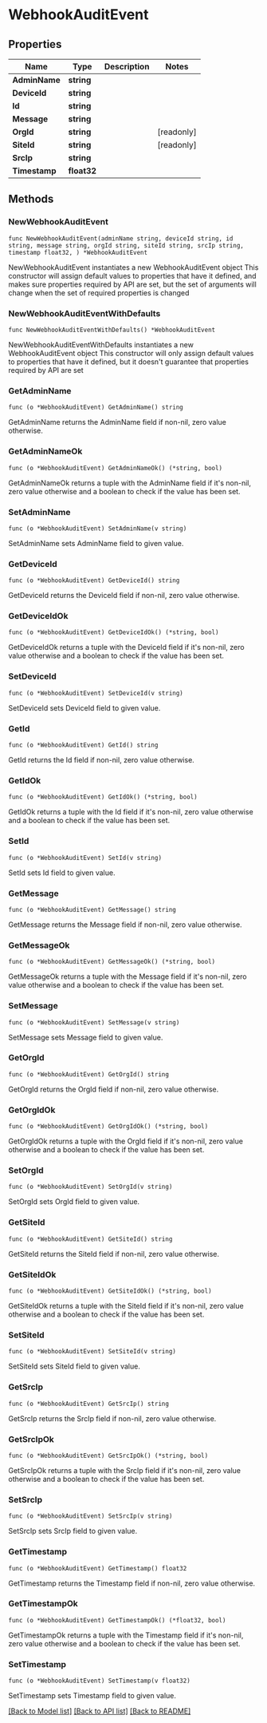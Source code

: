 # WebhookAuditEvent

## Properties

Name | Type | Description | Notes
------------ | ------------- | ------------- | -------------
**AdminName** | **string** |  | 
**DeviceId** | **string** |  | 
**Id** | **string** |  | 
**Message** | **string** |  | 
**OrgId** | **string** |  | [readonly] 
**SiteId** | **string** |  | [readonly] 
**SrcIp** | **string** |  | 
**Timestamp** | **float32** |  | 

## Methods

### NewWebhookAuditEvent

`func NewWebhookAuditEvent(adminName string, deviceId string, id string, message string, orgId string, siteId string, srcIp string, timestamp float32, ) *WebhookAuditEvent`

NewWebhookAuditEvent instantiates a new WebhookAuditEvent object
This constructor will assign default values to properties that have it defined,
and makes sure properties required by API are set, but the set of arguments
will change when the set of required properties is changed

### NewWebhookAuditEventWithDefaults

`func NewWebhookAuditEventWithDefaults() *WebhookAuditEvent`

NewWebhookAuditEventWithDefaults instantiates a new WebhookAuditEvent object
This constructor will only assign default values to properties that have it defined,
but it doesn't guarantee that properties required by API are set

### GetAdminName

`func (o *WebhookAuditEvent) GetAdminName() string`

GetAdminName returns the AdminName field if non-nil, zero value otherwise.

### GetAdminNameOk

`func (o *WebhookAuditEvent) GetAdminNameOk() (*string, bool)`

GetAdminNameOk returns a tuple with the AdminName field if it's non-nil, zero value otherwise
and a boolean to check if the value has been set.

### SetAdminName

`func (o *WebhookAuditEvent) SetAdminName(v string)`

SetAdminName sets AdminName field to given value.


### GetDeviceId

`func (o *WebhookAuditEvent) GetDeviceId() string`

GetDeviceId returns the DeviceId field if non-nil, zero value otherwise.

### GetDeviceIdOk

`func (o *WebhookAuditEvent) GetDeviceIdOk() (*string, bool)`

GetDeviceIdOk returns a tuple with the DeviceId field if it's non-nil, zero value otherwise
and a boolean to check if the value has been set.

### SetDeviceId

`func (o *WebhookAuditEvent) SetDeviceId(v string)`

SetDeviceId sets DeviceId field to given value.


### GetId

`func (o *WebhookAuditEvent) GetId() string`

GetId returns the Id field if non-nil, zero value otherwise.

### GetIdOk

`func (o *WebhookAuditEvent) GetIdOk() (*string, bool)`

GetIdOk returns a tuple with the Id field if it's non-nil, zero value otherwise
and a boolean to check if the value has been set.

### SetId

`func (o *WebhookAuditEvent) SetId(v string)`

SetId sets Id field to given value.


### GetMessage

`func (o *WebhookAuditEvent) GetMessage() string`

GetMessage returns the Message field if non-nil, zero value otherwise.

### GetMessageOk

`func (o *WebhookAuditEvent) GetMessageOk() (*string, bool)`

GetMessageOk returns a tuple with the Message field if it's non-nil, zero value otherwise
and a boolean to check if the value has been set.

### SetMessage

`func (o *WebhookAuditEvent) SetMessage(v string)`

SetMessage sets Message field to given value.


### GetOrgId

`func (o *WebhookAuditEvent) GetOrgId() string`

GetOrgId returns the OrgId field if non-nil, zero value otherwise.

### GetOrgIdOk

`func (o *WebhookAuditEvent) GetOrgIdOk() (*string, bool)`

GetOrgIdOk returns a tuple with the OrgId field if it's non-nil, zero value otherwise
and a boolean to check if the value has been set.

### SetOrgId

`func (o *WebhookAuditEvent) SetOrgId(v string)`

SetOrgId sets OrgId field to given value.


### GetSiteId

`func (o *WebhookAuditEvent) GetSiteId() string`

GetSiteId returns the SiteId field if non-nil, zero value otherwise.

### GetSiteIdOk

`func (o *WebhookAuditEvent) GetSiteIdOk() (*string, bool)`

GetSiteIdOk returns a tuple with the SiteId field if it's non-nil, zero value otherwise
and a boolean to check if the value has been set.

### SetSiteId

`func (o *WebhookAuditEvent) SetSiteId(v string)`

SetSiteId sets SiteId field to given value.


### GetSrcIp

`func (o *WebhookAuditEvent) GetSrcIp() string`

GetSrcIp returns the SrcIp field if non-nil, zero value otherwise.

### GetSrcIpOk

`func (o *WebhookAuditEvent) GetSrcIpOk() (*string, bool)`

GetSrcIpOk returns a tuple with the SrcIp field if it's non-nil, zero value otherwise
and a boolean to check if the value has been set.

### SetSrcIp

`func (o *WebhookAuditEvent) SetSrcIp(v string)`

SetSrcIp sets SrcIp field to given value.


### GetTimestamp

`func (o *WebhookAuditEvent) GetTimestamp() float32`

GetTimestamp returns the Timestamp field if non-nil, zero value otherwise.

### GetTimestampOk

`func (o *WebhookAuditEvent) GetTimestampOk() (*float32, bool)`

GetTimestampOk returns a tuple with the Timestamp field if it's non-nil, zero value otherwise
and a boolean to check if the value has been set.

### SetTimestamp

`func (o *WebhookAuditEvent) SetTimestamp(v float32)`

SetTimestamp sets Timestamp field to given value.



[[Back to Model list]](../README.md#documentation-for-models) [[Back to API list]](../README.md#documentation-for-api-endpoints) [[Back to README]](../README.md)


